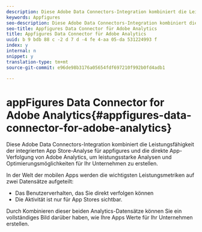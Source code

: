 ```yaml
---
description: Diese Adobe Data Connectors-Integration kombiniert die Leistungsfähigkeit der integrierten App Store-Analyse für appfigures und die direkte App-Verfolgung von Adobe Analytics, um leistungsstarke Analysen und Optimierungsmöglichkeiten für Ihr Unternehmen zu erstellen.
keywords: Appfigures
seo-description: Diese Adobe Data Connectors-Integration kombiniert die Leistungsfähigkeit der integrierten App Store-Analyse für appfigures und die direkte App-Verfolgung von Adobe Analytics, um leistungsstarke Analysen und Optimierungsmöglichkeiten für Ihr Unternehmen zu erstellen.
seo-title: Appfigures Data Connector für Adobe Analytics
title: Appfigures Data Connector für Adobe Analytics
uuid: b 9 bdb 88 c -2 d 7 d -4 fe 4-aa 05-da 531224993 f
index: y
internal: n
snippet: y
translation-type: tm+mt
source-git-commit: e96de98b3176a05654fdf697210f992b0fd4adb1

---
```



# appFigures Data Connector for Adobe Analytics{#appfigures-data-connector-for-adobe-analytics}

Diese Adobe Data Connectors-Integration kombiniert die Leistungsfähigkeit der integrierten App Store-Analyse für appfigures und die direkte App-Verfolgung von Adobe Analytics, um leistungsstarke Analysen und Optimierungsmöglichkeiten für Ihr Unternehmen zu erstellen.

In der Welt der mobilen Apps werden die wichtigsten Leistungsmetriken auf zwei Datensätze aufgeteilt:

* Das Benutzerverhalten, das Sie direkt verfolgen können
* Die Aktivität ist nur für App Stores sichtbar.

Durch Kombinieren dieser beiden Analytics-Datensätze können Sie ein vollständiges Bild darüber haben, wie Ihre Apps Werte für Ihr Unternehmen erstellen.

